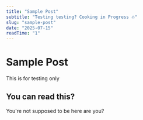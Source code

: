 ```yaml
---
title: "Sample Post"
subtitle: "Testing testing? Cooking in Progress 🔥"
slug: "sample-post"
date: "2025-07-15"
readTime: "1"
---
```


# Sample Post

This is for testing only

## You can read this?

You're not supposed to be here are you?